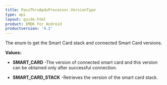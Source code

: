```yaml
---
title: PassThruApduProcessor.VersionType
type: api
layout: guide.html
product: EMDK For Android
productversion: '4.2'
---
```



The enum to get the Smart Card stack and connected Smart Card versions.

**Values:**

* **SMART_CARD** -The version of connected smart card and this version can be obtained
 only after successful connection.

* **SMART_CARD_STACK** -Retrieves the version of the smart card stack.

